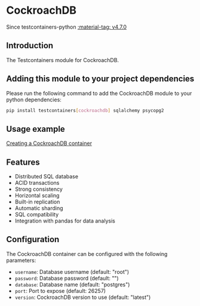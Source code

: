 # CockroachDB

Since testcontainers-python <a href="https://github.com/testcontainers/testcontainers-python/releases/tag/v4.7.0"><span class="tc-version">:material-tag: v4.7.0</span></a>

## Introduction

The Testcontainers module for CockroachDB.

## Adding this module to your project dependencies

Please run the following command to add the CockroachDB module to your python dependencies:

```bash
pip install testcontainers[cockroachdb] sqlalchemy psycopg2
```

## Usage example

<!--codeinclude-->

[Creating a CockroachDB container](../../modules/cockroachdb/example_basic.py)

<!--/codeinclude-->

## Features

- Distributed SQL database
- ACID transactions
- Strong consistency
- Horizontal scaling
- Built-in replication
- Automatic sharding
- SQL compatibility
- Integration with pandas for data analysis

## Configuration

The CockroachDB container can be configured with the following parameters:

- `username`: Database username (default: "root")
- `password`: Database password (default: "")
- `database`: Database name (default: "postgres")
- `port`: Port to expose (default: 26257)
- `version`: CockroachDB version to use (default: "latest")
